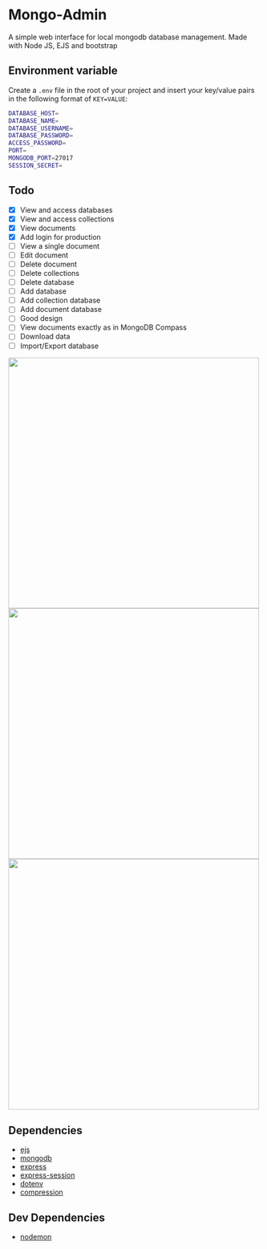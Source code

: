 # Mongo-Admin
A simple web interface for local mongodb database management. Made with Node JS, EJS and bootstrap

## Environment variable

Create a `.env` file in the root of your project and insert
your key/value pairs in the following format of `KEY=VALUE`:
```sh
DATABASE_HOST=
DATABASE_NAME=
DATABASE_USERNAME=
DATABASE_PASSWORD=
ACCESS_PASSWORD=
PORT=
MONGODB_PORT=27017
SESSION_SECRET=
```

## Todo

- [X] View and access databases 
- [X] View and access collections
- [X] View documents 
- [X] Add login for production
- [ ] View a single document
- [ ] Edit document
- [ ] Delete document
- [ ] Delete collections
- [ ] Delete database
- [ ] Add database
- [ ] Add collection database
- [ ] Add document database
- [ ] Good design
- [ ] View documents exactly as in MongoDB Compass
- [ ] Download data
- [ ] Import/Export database

<img src="https://i.imgur.com/RaVJNsM.png" width="500">
<img src="https://i.imgur.com/trL220J.png" width="500">
<img src="https://i.imgur.com/GB4VytM.png" width="500">

## Dependencies

- [ejs](https://www.npmjs.com/package/ejs)
- [mongodb](https://www.npmjs.com/package/mongodb)
- [express](https://www.npmjs.com/package/express)
- [express-session](https://www.npmjs.com/package/express-session)
- [dotenv](https://www.npmjs.com/package/dotenv)
- [compression](https://www.npmjs.com/package/compression)

## Dev Dependencies

- [nodemon](https://www.npmjs.com/package/nodemon)